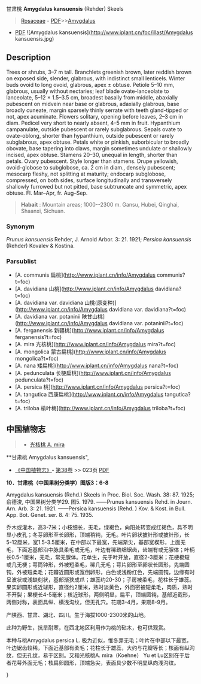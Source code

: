 甘肃桃 **Amygdalus kansuensis** (Rehder) Skeels

> [Rosaceae](http://www.iplant.cn/info/Rosaceae?t=foc) - [PDF](http://www.iplant.cn/foc/pdf/Rosaceae.pdf)>>[Amygdalus](http://www.iplant.cn/info/Amygdalus?t=foc)
 - [PDF](http://www.iplant.cn/foc/pdf/Amygdalus.pdf)
![Amygdalus kansuensis](http://www.iplant.cn/foc/illast/Amygdalus kansuensis.jpg)

## Description

Trees or shrubs, 3–7 m tall. Branchlets greenish brown, later reddish brown on exposed side, slender, glabrous, with indistinct small lenticels. Winter buds ovoid to long ovoid, glabrous, apex ± obtuse. Petiole 5–10 mm, glabrous, usually without nectaries; leaf blade ovate-lanceolate to lanceolate, 5–12 × 1.5–3.5 cm, broadest basally from middle, abaxially pubescent on midvein near base or glabrous, adaxially glabrous, base broadly cuneate, margin sparsely thinly serrate with teeth gland-tipped or not, apex acuminate. Flowers solitary, opening before leaves, 2–3 cm in diam. Pedicel very short to nearly absent, 4–5 mm in fruit. Hypanthium campanulate, outside pubescent or rarely subglabrous. Sepals ovate to ovate-oblong, shorter than hypanthium, outside pubescent or rarely subglabrous, apex obtuse. Petals white or pinkish, suborbicular to broadly obovate, base tapering into claws, margin sometimes undulate or shallowly incised, apex obtuse. Stamens 20–30, unequal in length, shorter than petals. Ovary pubescent. Style longer than stamens. Drupe yellowish, ovoid-globose to subglobose, ca. 2 cm in diam., densely pubescent; mesocarp fleshy, not splitting at maturity; endocarp subglobose, compressed, on both sides, surface longitudinally and transversely shallowly furrowed but not pitted, base subtruncate and symmetric, apex obtuse. Fl. Mar–Apr, fr. Aug–Sep.

> **Habait** : 
> Mountain areas; 1000--2300 m. Gansu, Hubei, Qinghai, Shaanxi, Sichuan.

### Synonym
*Prunus kansuensis* Rehder, J. Arnold Arbor. 3: 21. 1921; *Persica kansuensis* (Rehder) Kovalev & Kostina.

### Parsublist

* [A.  communis  扁桃](http://www.iplant.cn/info/Amygdalus communis?t=foc)
* [A.  davidiana  山桃](http://www.iplant.cn/info/Amygdalus davidiana?t=foc)
* [A.  davidiana var. davidiana  山桃(原变种)](http://www.iplant.cn/info/Amygdalus davidiana var. davidiana?t=foc)
* [A.  davidiana var. potaninii  陕甘山桃](http://www.iplant.cn/info/Amygdalus davidiana var. potaninii?t=foc)
* [A.  ferganensis  新疆桃](http://www.iplant.cn/info/Amygdalus ferganensis?t=foc)
* [A.  mira  光核桃](http://www.iplant.cn/info/Amygdalus mira?t=foc)
* [A.  mongolica  蒙古扁桃](http://www.iplant.cn/info/Amygdalus mongolica?t=foc)
* [A.  nana  矮扁桃](http://www.iplant.cn/info/Amygdalus nana?t=foc)
* [A.  pedunculata  长梗扁桃](http://www.iplant.cn/info/Amygdalus pedunculata?t=foc)
* [A.  persica  桃](http://www.iplant.cn/info/Amygdalus persica?t=foc)
* [A.  tangutica  西康扁桃](http://www.iplant.cn/info/Amygdalus tangutica?t=foc)
* [A.  triloba  榆叶梅](http://www.iplant.cn/info/Amygdalus triloba?t=foc)

## 中国植物志

> * [光核桃  A.  mira](Amygdalus-mira-光核桃.md)

**甘肃桃 Amygdalus kansuensis",

* [《中国植物志》](http://www.iplant.cn/frps)- [第38卷](http://www.iplant.cn/frps/vol/38) >> 023页 [PDF](http://www.iplant.cn/frps/pdf/38/023.PDF)

**10．甘肃桃（中国果树分类学）图版3：6-8**

Amygdalus kansuensis (Rehd.) Skeels in Proc. Biol. Soc. Wash. 38: 87. 1925;俞德浚, 中国果树分类学29. 图5. 1979. ——Prunus kansuensis Rehd. in Journ. Arn. Arb. 3: 21. 1921. ——Persica kansuensis (Rehd. ) Kov. & Kost. in Bull. App. Bot. Genet. ser. 8. 4: 75. 1935.

乔木或灌木，高3-7米；小枝细长，无毛，绿褐色，向阳处转变成红褐色，具不明显小皮孔；冬芽卵形至长卵形，顶端稍钝，无毛。叶片卵状披针形或披针形，长5-12厘米，宽1.5-3.5厘米，在中部以下最宽，先端渐尖，基部宽楔形，上面无毛，下面近基部沿中脉具柔毛或无毛，叶边有稀疏细锯齿，齿端有或无腺体；叶柄长0.5-1厘米，无毛，常无腺体。花单生，先于叶开放，直径2-3厘米；花梗极短或几无梗；萼筒钟形，外被短柔毛，稀几无毛；萼片卵形至卵状长圆形，先端圆钝，外被短柔毛；花瓣近圆形或宽倒卵形，白色或浅粉红色，先端圆钝，边缘有时呈波状或浅缺刻状，基部渐狭成爪；雄蕊约20-30；子房被柔毛，花柱长于雄蕊。果实卵圆形或近球形，直径约2厘米，熟时淡黄色，外面密被短柔毛，肉质，熟时不开裂；果梗长4-5毫米；核近球形，两侧明显，扁平，顶端圆钝，基部近截形，两侧对称，表面具纵、横浅沟纹，但无孔穴。花期3-4月，果期8-9月。

产陕西、甘肃、湖北、四川。生于海拔1000-2300米的山地。

此种为野生，抗旱耐寒，在西北地区利用作为桃的砧木，也可供观赏。

本种与桃Amygdalus persica L. 极为近似，惟冬芽无毛；叶片在中部以下最宽，叶边锯齿较稀，下面近基部有柔毛；花柱长于雄蕊，大约与花瓣等长；核面有纵沟纹，但无孔纹，易于区别。又和光核桃A. mira（Koehne） Yu et Lu区别在于后者花萼外面无毛；核扁卵圆形，顶端急尖，表面具少数不明显纵向浅沟纹。

}